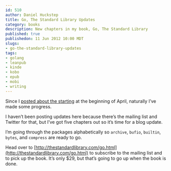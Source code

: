 ```yaml
--- 
id: 510
author: Daniel Huckstep
title: Go, The Standard Library Updates
category: books
description: New chapters in my book, Go, The Standard Library
published: true
publishedon: 11 Jun 2012 10:00 MDT
slugs: 
- go-the-standard-library-updates
tags: 
- golang
- leanpub
- kinde
- kobo
- epub
- mobi
- writing
---
```

Since I [posted about the
starting](/2012/04/04/go-the-standard-library-available) at the
beginning of April, naturally I’ve made some progress.

I haven’t been posting updates here because there’s the mailing list and
Twitter for that, but I’ve got five chapters out so it’s time for a blog
update.

I’m going through the packages alphabetically so `archive`, `bufio`,
`builtin`, `bytes`, and `compress` are ready to go.

Head over to
[http://thestandardlibrary.com/go.html](http://thestandardlibrary.com/go.html)
to subscribe to the mailing list and to pick up the book. It’s only
\$29, but that’s going to go up when the book is done.